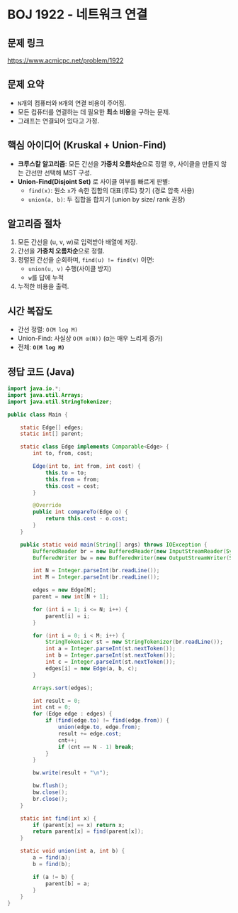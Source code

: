 # BOJ 1922 - 네트워크 연결

## 문제 링크
https://www.acmicpc.net/problem/1922

## 문제 요약
- `N`개의 컴퓨터와 `M`개의 연결 비용이 주어짐.
- 모든 컴퓨터를 연결하는 데 필요한 **최소 비용**을 구하는 문제.
- 그래프는 연결되어 있다고 가정.

## 핵심 아이디어 (Kruskal + Union-Find)
- **크루스칼 알고리즘**: 모든 간선을 **가중치 오름차순**으로 정렬 후, 사이클을 만들지 않는 간선만 선택해 MST 구성.
- **Union-Find(Disjoint Set)** 로 사이클 여부를 빠르게 판별:
  - `find(x)`: 원소 `x`가 속한 집합의 대표(루트) 찾기 (경로 압축 사용)
  - `union(a, b)`: 두 집합을 합치기 (union by size/ rank 권장)

## 알고리즘 절차
1. 모든 간선을 (u, v, w)로 입력받아 배열에 저장.
2. 간선을 **가중치 오름차순**으로 정렬.
3. 정렬된 간선을 순회하며, `find(u) != find(v)` 이면:
   - `union(u, v)` 수행(사이클 방지)
   - `w`를 답에 누적
4. 누적한 비용을 출력.

## 시간 복잡도
- 간선 정렬: `O(M log M)`
- Union-Find: 사실상 `O(M α(N))` (α는 매우 느리게 증가)
- 전체: **`O(M log M)`**

## 정답 코드 (Java)
```java
import java.io.*;
import java.util.Arrays;
import java.util.StringTokenizer;

public class Main {

    static Edge[] edges;
    static int[] parent;

    static class Edge implements Comparable<Edge> {
        int to, from, cost;

        Edge(int to, int from, int cost) {
            this.to = to;
            this.from = from;
            this.cost = cost;
        }

        @Override
        public int compareTo(Edge o) {
            return this.cost - o.cost;
        }
    }

    public static void main(String[] args) throws IOException {
        BufferedReader br = new BufferedReader(new InputStreamReader(System.in));
        BufferedWriter bw = new BufferedWriter(new OutputStreamWriter(System.out));

        int N = Integer.parseInt(br.readLine());
        int M = Integer.parseInt(br.readLine());

        edges = new Edge[M];
        parent = new int[N + 1];

        for (int i = 1; i <= N; i++) {
            parent[i] = i;
        }

        for (int i = 0; i < M; i++) {
            StringTokenizer st = new StringTokenizer(br.readLine());
            int a = Integer.parseInt(st.nextToken());
            int b = Integer.parseInt(st.nextToken());
            int c = Integer.parseInt(st.nextToken());
            edges[i] = new Edge(a, b, c);
        }

        Arrays.sort(edges);

        int result = 0;
        int cnt = 0;
        for (Edge edge : edges) {
            if (find(edge.to) != find(edge.from)) {
                union(edge.to, edge.from);
                result += edge.cost;
                cnt++;
                if (cnt == N - 1) break;
            }
        }

        bw.write(result + "\n");

        bw.flush();
        bw.close();
        br.close();
    }

    static int find(int x) {
        if (parent[x] == x) return x;
        return parent[x] = find(parent[x]);
    }

    static void union(int a, int b) {
        a = find(a);
        b = find(b);

        if (a != b) {
            parent[b] = a;
        }
    }
}
```